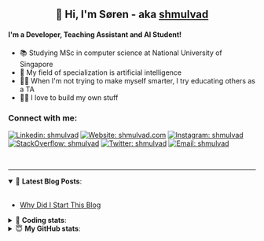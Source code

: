 <h2 align="center">
	👋 Hi, I'm Søren - aka <a href="https://shmulvad.com">shmulvad</a>
</h2>

#### I'm a Developer, Teaching Assistant and AI Student!
- 📚 Studying MSc in computer science at National University of Singapore
- 🧠 My field of specialization is artificial intelligence
- 👨‍🏫 When I'm not trying to make myself smarter, I try educating others as a TA
- 👨‍💻 I love to build my own stuff

### Connect with me:

[![Linkedin: shmulvad](https://img.shields.io/badge/shmulvad-blue?style=flat&logo=Linkedin&logoColor=white)][linkedin]
[![Website: shmulvad.com](https://img.shields.io/badge/shmulvad.com-47CCCC?&style=flat&logo=Google-Chrome&logoColor=white)][website]
[![Instagram: shmulvad](https://img.shields.io/badge/-@shmulvad-purple?style=flat&logo=Instagram&logoColor=white)][instagram]
[![StackOverflow: shmulvad](https://img.shields.io/badge/shmulvad-FE7A16?style=flat&logo=stack-overflow&logoColor=white)][stackOverflow]
[![Twitter: shmulvad](https://img.shields.io/badge/@shmulvad-1ca0f1?style=flat&logo=twitter&logoColor=white)][twitter]
[![Email: shmulvad](https://img.shields.io/badge/shmulvad-D14836?style=flat&logo=gmail&logoColor=white)][mail]

<br />

---

<details open>
 <summary>📕 <b>Latest Blog Posts</b>: </summary>

<br>

<!-- BLOG-POST-LIST:START -->
- [Why Did I Start This Blog](https://shmulvad.com/blog/why-did-start-this-blog)
<!-- BLOG-POST-LIST:END -->

</details>

<!-- --- -->

<details>
 <summary>🤖 <b>Coding stats</b>: </summary>

<br>

<!--START_SECTION:waka-->
**I'm a Night 🦉** 

```text
🌞 Morning    94 commits     ██░░░░░░░░░░░░░░░░░░░░░░░   8.04% 
🌆 Daytime    449 commits    █████████░░░░░░░░░░░░░░░░   38.41% 
🌃 Evening    398 commits    ████████░░░░░░░░░░░░░░░░░   34.05% 
🌙 Night      228 commits    █████░░░░░░░░░░░░░░░░░░░░   19.5%

```


📊 **This Week I Spent My Time On** 

```text
💬 Programming Languages: 
Python                   19 hrs 37 mins      ██████████████████░░░░░░░   71.99% 
HTML                     2 hrs 53 mins       ██░░░░░░░░░░░░░░░░░░░░░░░   10.63% 
Other                    2 hrs 50 mins       ██░░░░░░░░░░░░░░░░░░░░░░░   10.42% 
JavaScript               33 mins             ░░░░░░░░░░░░░░░░░░░░░░░░░   2.04% 
JSON                     32 mins             ░░░░░░░░░░░░░░░░░░░░░░░░░   2.01%

🔥 Editors: 
VS Code                  24 hrs 9 mins       ██████████████████████░░░   88.66% 
Zsh                      2 hrs 47 mins       ██░░░░░░░░░░░░░░░░░░░░░░░   10.23% 
Sublime Text             18 mins             ░░░░░░░░░░░░░░░░░░░░░░░░░   1.11%

🐱‍💻 Projects: 
overvaagning             14 hrs 34 mins      █████████████░░░░░░░░░░░░   53.46% 
overvaagning-sender      5 hrs 1 min         ████░░░░░░░░░░░░░░░░░░░░░   18.45% 
tsp                      4 hrs 28 mins       ████░░░░░░░░░░░░░░░░░░░░░   16.44% 
Project                  1 hr 25 mins        █░░░░░░░░░░░░░░░░░░░░░░░░   5.2% 
overvaagning-admin       38 mins             ░░░░░░░░░░░░░░░░░░░░░░░░░   2.34%

```


 Last Updated on 24/11/2021
<!--END_SECTION:waka-->

</details>

<!-- --- -->

<details>
 <summary>😇 <b>My GitHub stats</b>: </summary>

<br>

<img align="left" alt="shmulvad's Github Stats" src="https://github-readme-stats.vercel.app/api?username=shmulvad&show_icons=true&hide_border=true" />

</details>



[website]: https://shmulvad.com
[twitter]: https://twitter.com/shmulvad
[linkedin]: https://linkedin.com/in/shmulvad
[instagram]: https://instagram.com/shmulvad
[stackOverflow]: https://stackoverflow.com/users/9248793/shmulvad
[mail]: mailto:shmulvad@gmail.com
[github]: https://github.com/shmulvad
